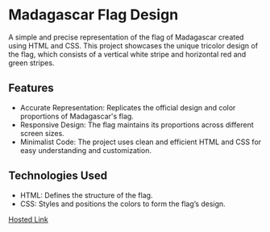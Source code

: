# Madagascar Flag Design
A simple and precise representation of the flag of Madagascar created using HTML and CSS. This project showcases the unique tricolor design of the flag, which consists of a vertical white stripe and horizontal red and green stripes.

## Features
- Accurate Representation: Replicates the official design and color proportions of Madagascar's flag.
- Responsive Design: The flag maintains its proportions across different screen sizes.
- Minimalist Code: The project uses clean and efficient HTML and CSS for easy understanding and customization.

## Technologies Used
- HTML: Defines the structure of the flag.
- CSS: Styles and positions the colors to form the flag’s design.

[Hosted Link](https://kirthanaa05.github.io/Madagascar-Flag/)
